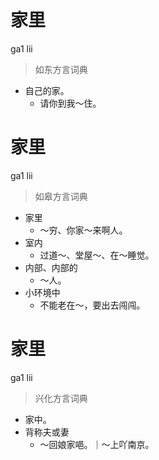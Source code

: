 # 家里
ga1 lii
> 如东方言词典
- 自己的家。
  - 请你到我～住。

# 家里
ga1 lii
> 如皋方言词典
- 家里
  - ～穷、你家～来啊人。
- 室内
  - 过道～、堂屋～、在～睡觉。
- 内部、内部的
  - ～人。
- 小环境中
  - 不能老在～，要出去闯闯。

# 家里
ga1 lii
> 兴化方言词典
- 家中。
- 背称夫或妻
  - ～回娘家唈。｜～上吖南京。
